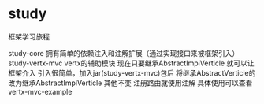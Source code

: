 # study
框架学习旅程

study-core 拥有简单的依赖注入和注解扩展（通过实现接口来被框架引入）
study-vertx-mvc vertx的辅助模块 现在只要继承AbstractImplVerticle 就可以让框架介入
引入很简单，加入jar(study-vertx-mvc)包后 将继承AbstractVerticle的改为继承AbstractImplVerticle
其他不变 注册路由就使用注解 具体使用可以查看 vertx-mvc-example
